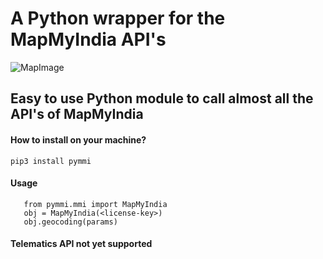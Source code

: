 # A Python wrapper for the MapMyIndia API's
![MapImage](https://i.imgur.com/8CktxXM.png)

## Easy to use Python module to call almost all the API's of MapMyIndia

#### How to install on your machine?
```pip3 install pymmi```

#### Usage
```
   from pymmi.mmi import MapMyIndia
   obj = MapMyIndia(<license-key>)
   obj.geocoding(params)
```

#### Telematics API not yet supported
